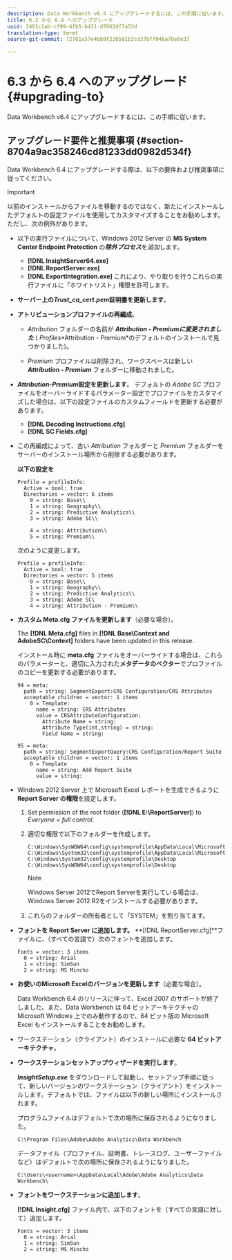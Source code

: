 ```yaml
---
description: Data Workbench v6.4 にアップグレードするには、この手順に従います。
title: 6.3 から 6.4 へのアップグレード
uuid: 2461c1ab-cf99-4fb5-b431-d7062df7a53d
translation-type: tm+mt
source-git-commit: 72761a57e4bb9f230581b2cd37bff04ba7be8e37

---
```



# 6.3 から 6.4 へのアップグレード{#upgrading-to}

Data Workbench v6.4 にアップグレードするには、この手順に従います。

## アップグレード要件と推奨事項 {#section-8704a9ac358246cd81233dd0982d534f}

Data Workbench 6.4 にアップグレードする際は、以下の要件および推奨事項に従ってください。

>[!IMPORTANT]
>
>以前のインストールからファイルを移動するのではなく、新たにインストールしたデフォルトの設定ファイルを使用してカスタマイズすることをお勧めします。ただし、次の例外があります。

* 以下の実行ファイルについて、Windows 2012 Server の **MS System Center Endpoint Protection** の&#x200B;***除外プロセス***&#x200B;を&#x200B;*追加*&#x200B;します。

   * **[!DNL InsightServer64.exe]**
   * **[!DNL ReportServer.exe]**
   * **[!DNL ExportIntegration.exe]**
   これにより、やり取りを行うこれらの実行ファイルに「ホワイトリスト」権限を許可します。

* **サーバー上の&#x200B;*Trust_ca_cert.pem*証明書を更新します**。
* **アトリビューションプロファイルの再編成**。

   * *Attribution* フォルダーの名前が ***Attribution - Premiumに変更されました*** ( *Profiles*\*Attribution - Premium*のデフォルトのインストールで見つかりました)。

   * *Premium* プロファイルは削除され、ワークスペースは新しい ***Attribution - Premium*** フォルダーに移動されました。

* ***Attribution-Premium*設定を更新します**。 デフォルトの *Adobe SC* プロファイルをオーバーライドするパラメーター設定でプロファイルをカスタマイズした場合は、以下の設定ファイルのカスタムフィールドを更新する必要があります。

   * **[!DNL Decoding Instructions.cfg]**
   * **[!DNL SC Fields.cfg]**

* この再編成によって、古い *Attribution* フォルダーと *Premium* フォルダーをサーバーのインストール場所から削除する必要があります。

   **以下の設定を**

   ```
   Profile = profileInfo:  
     Active = bool: true 
     Directories = vector: 6 items 
       0 = string: Base\\ 
       1 = string: Geography\\ 
       2 = string: Predictive Analytics\\ 
       3 = string: Adobe SC\\ 
   
       4 = string: Attribution\\ 
       5 = string: Premium\\
   ```

   次のように変更します。

   ```
   Profile = profileInfo:  
     Active = bool: true 
     Directories = vector: 5 items 
       0 = string: Base\\ 
       1 = string: Geography\\ 
       2 = string: Predictive Analytics\\ 
       3 = string: Adobe SC\
       4 = string: Attribution - Premium\\
   ```

* **カスタム Meta.cfg ファイルを更新します**（必要な場合）。

   The **[!DNL Meta.cfg]** files in **[!DNL Base\Context and AdobeSC\Context]** folders have been updated in this release.

   インストール時に **meta.cfg** ファイルをオーバーライドする場合は、これらのパラメーターと、適切に入力された&#x200B;**メタデータのベクター**&#x200B;でプロファイルのコピーを更新する必要があります。

   ```
   94 = meta: 
     path = string: SegmentExport:CRS Configuration/CRS Attributes 
     acceptable children = vector: 1 items 
       0 = Template: 
         name = string: CRS Attributes 
         value = CRSAttributeConfiguration: 
           Attribute Name = string: 
           Attribute Type(int,string) = string: 
           Field Name = string: 
   
   95 = meta: 
     path = string: SegmentExportQuery:CRS Configuration/Report Suite 
     acceptable children = vector: 1 items 
       0 = Template 
         name = string: Add Report Suite 
         value = string:
   ```

* Windows 2012 Server 上で Microsoft Excel レポートを生成できるように **Report Server の権限**&#x200B;を設定します。

   1. Set permission of the root folder (**[!DNL E:\ReportServer\]**) to *Everyone = full control*.

   1. 適切な権限で以下のフォルダーを作成します。

      ```
      C:\Windows\SysWOW64\config\systemprofile\AppData\Local\Microsoft\Windows\INetCac‌he 
      C:\Windows\System32\config\systemprofile\AppData\Local\Microsoft\Windows\INetCac‌he 
      C:\Windows\System32\config\systemprofile\Desktop 
      C:\Windows\SysWOW64\config\systemprofile\Desktop
      ```

      >[!NOTE]
      >
      >Windows Server 2012でReport Serverを実行している場合は、Windows Server 2012 R2をインストールする必要があります。

   1. これらのフォルダーの所有者として「SYSTEM」を割り当てます。

* **フォントを Report Server に追加します。** **[!DNL ReportServer.cfg]**ファイルに、（すべての言語で）次のフォントを追加します。

   ```
   Fonts = vector: 3 items 
     0 = string: Arial 
     1 = string: SimSun 
     2 = string: MS Mincho
   ```

* **お使いのMicrosoft Excelのバージョンを更新します**（必要な場合）。

   Data Workbench 6.4 のリリースに伴って、Excel 2007 のサポートが終了しました。また、Data Workbench は 64 ビットアーキテクチャの Microsoft Windows 上でのみ動作するので、64 ビット版の Microsoft Excel もインストールすることをお勧めします。

* ワークステーション（クライアント）のインストールに必要な **64 ビットアーキテクチャ**。
* **ワークステーションセットアップウィザードを実行します**。

   ***InsightSetup.exe*** をダウンロードして起動し、セットアップ手順に従って、新しいバージョンのワークステーション（クライアント）をインストールします。デフォルトでは、ファイルは以下の新しい場所にインストールされます。

   プログラムファイルはデフォルトで次の場所に保存されるようになりました。

   ```
   C:\Program Files\Adobe\Adobe Analytics\Data Workbench
   ```

   データファイル（プロファイル、証明書、トレースログ、ユーザーファイルなど）はデフォルトで次の場所に保存されるようになりました。

   ```
   C:\Users\<username>\AppData\Local\Adobe\Adobe Analytics\Data Workbench\
   ```

* **フォントをワークステーションに追加します**。

   **[!DNL Insight.cfg]** ファイル内で、以下のフォントを（すべての言語に対して）追加します。

   ```
   Fonts = vector: 3 items 
     0 = string: Arial 
     1 = string: SimSun 
     2 = string: MS Mincho
   ```

